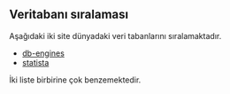 ## Veritabanı sıralaması

Aşağıdaki iki site dünyadaki veri tabanlarını sıralamaktadır.

- [db-engines](https://db-engines.com/en/ranking)
- [statista](https://www.statista.com/statistics/809750/worldwide-popularity-ranking-database-management-systems/)

İki liste birbirine çok benzemektedir.



